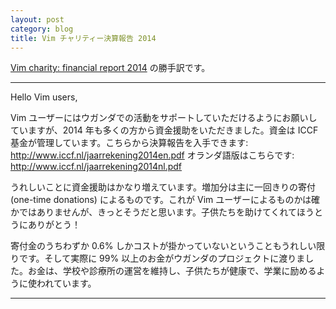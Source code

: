 ```yaml
---
layout: post
category: blog
title: Vim チャリティー決算報告 2014
---
```


[Vim charity: financial report 2014](https://groups.google.com/d/msg/vim_announce/2czE8NAWetM/HUASaYWiPSkJ) の勝手訳です。


-----

Hello Vim users,

Vim ユーザーにはウガンダでの活動をサポートしていただけるようにお願いしていますが、2014 年も多くの方から資金援助をいただきました。資金は ICCF 基金が管理しています。こちらから決算報告を入手できます: <http://www.iccf.nl/jaarrekening2014en.pdf>
オランダ語版はこちらです: <http://www.iccf.nl/jaarrekening2014nl.pdf>

うれしいことに資金援助はかなり増えています。増加分は主に一回きりの寄付 (one-time donations) によるものです。これが Vim ユーザーによるものかは確かではありませんが、きっとそうだと思います。子供たちを助けてくれてほうとうにありがとう！

寄付金のうちわずか 0.6% しかコストが掛かっていないということもうれしい限りです。そして実際に 99% 以上のお金がウガンダのプロジェクトに渡りました。お金は、学校や診療所の運営を維持し、子供たちが健康で、学業に励めるように使われています。

-----
